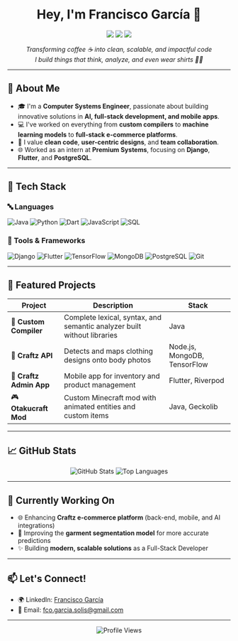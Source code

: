 <h1 align="center">Hey, I'm Francisco García 👋</h1>
<p align="center">
  <img src="https://img.shields.io/badge/FullStack-Developer-292662?style=for-the-badge&logo=codewars&logoColor=white"/>
  <img src="https://img.shields.io/badge/Mobile-Apps-blueviolet?style=for-the-badge&logo=flutter"/>
  <img src="https://img.shields.io/badge/AI%20%26%20ML-Enthusiast-success?style=for-the-badge&logo=tensorflow"/>
</p>

<p align="center">
  <em>Transforming coffee ☕ into clean, scalable, and impactful code</em><br>
  <em>I build things that think, analyze, and even wear shirts 🧠👕</em>
</p>

---

## 🧩 About Me

- 🎓 I'm a **Computer Systems Engineer**, passionate about building innovative solutions in **AI, full-stack development, and mobile apps**.
- 💻 I've worked on everything from **custom compilers** to **machine learning models** to **full-stack e-commerce platforms**.
- 🌟 I value **clean code**, **user-centric designs**, and **team collaboration**.
- 🌐 Worked as an intern at **Premium Systems**, focusing on **Django**, **Flutter**, and **PostgreSQL**.

---

## 🚀 Tech Stack

### 🔤 Languages
![Java](https://img.shields.io/badge/Java-ED8B00?style=flat&logo=java&logoColor=white)
![Python](https://img.shields.io/badge/Python-3670A0?style=flat&logo=python&logoColor=white)
![Dart](https://img.shields.io/badge/Dart-0175C2?style=flat&logo=dart&logoColor=white)
![JavaScript](https://img.shields.io/badge/JavaScript-F7DF1E?style=flat&logo=javascript&logoColor=black)
![SQL](https://img.shields.io/badge/SQL-003B57?style=flat&logo=postgresql&logoColor=white)

### 🧰 Tools & Frameworks
![Django](https://img.shields.io/badge/Django-092E20?style=flat&logo=django&logoColor=white)
![Flutter](https://img.shields.io/badge/Flutter-02569B?style=flat&logo=flutter&logoColor=white)
![TensorFlow](https://img.shields.io/badge/TensorFlow-FF6F00?style=flat&logo=tensorflow&logoColor=white)
![MongoDB](https://img.shields.io/badge/MongoDB-4EA94B?style=flat&logo=mongodb&logoColor=white)
![PostgreSQL](https://img.shields.io/badge/PostgreSQL-316192?style=flat&logo=postgresql&logoColor=white)
![Git](https://img.shields.io/badge/Git-F05032?style=flat&logo=git&logoColor=white)

---

## 🌟 Featured Projects

| Project | Description | Stack |
|---------|-------------|-------|
| 🧠 **Custom Compiler** | Complete lexical, syntax, and semantic analyzer built without libraries | Java |
| 👕 **Craftz API** | Detects and maps clothing designs onto body photos | Node.js, MongoDB, TensorFlow |
| 📱 **Craftz Admin App** | Mobile app for inventory and product management | Flutter, Riverpod |
| 🎮 **Otakucraft Mod** | Custom Minecraft mod with animated entities and custom items | Java, Geckolib |

---

## 📈 GitHub Stats
<p align="center">
  <img src="https://github-readme-stats.vercel.app/api?username=upstagebunion&show_icons=true&theme=radical" alt="GitHub Stats" />
  <img src="https://github-readme-stats.vercel.app/api/top-langs/?username=upstagebunion&layout=compact&theme=radical" alt="Top Languages" />
</p>

---

## 🎯 Currently Working On

- 🌐 Enhancing **Craftz e-commerce platform** (back-end, mobile, and AI integrations)
- 🤖 Improving the **garment segmentation model** for more accurate predictions
- ✨ Building **modern, scalable solutions** as a Full-Stack Developer

---

## 📫 Let's Connect!

- 🌍 LinkedIn: [Francisco García](https://linkedin.com/in/francisco-gs)  
- 📧 Email: fco.garcia.solis@gmail.com  

---

<p align="center">
  <img src="https://komarev.com/ghpvc/?username=upstagebunion&style=flat-square&color=blue" alt="Profile Views" />
</p>
